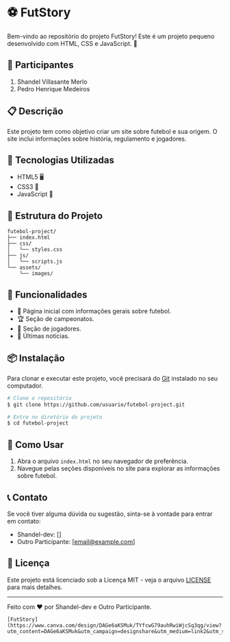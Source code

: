 # ⚽ FutStory

Bem-vindo ao repositório do projeto FutStory! Este é um projeto pequeno desenvolvido com HTML, CSS e JavaScript. 🎉

## 👫 Participantes

1. Shandel Villasante Merlo
2. Pedro Henrique Medeiros

## 📋 Descrição

Este projeto tem como objetivo criar um site sobre futebol e sua origem. O site inclui informações sobre história, regulamento e jogadores. 

## 🚀 Tecnologias Utilizadas

- HTML5 🖥️
- CSS3 🎨
- JavaScript 🚀

## 📂 Estrutura do Projeto

```plaintext
futebol-project/
├── index.html
├── css/
│   └── styles.css
├── js/
│   └── scripts.js
└── assets/
    └── images/
```

## 🌟 Funcionalidades

- 📄 Página inicial com informações gerais sobre futebol.
- 🏆 Seção de campeonatos.
- 👥 Seção de jogadores.
- 📰 Últimas notícias.

## 📦 Instalação

Para clonar e executar este projeto, você precisará do [Git](https://git-scm.com) instalado no seu computador. 

```bash
# Clone o repositório
$ git clone https://github.com/usuario/futebol-project.git

# Entre no diretório do projeto
$ cd futebol-project
```

## 🔧 Como Usar

1. Abra o arquivo `index.html` no seu navegador de preferência.
2. Navegue pelas seções disponíveis no site para explorar as informações sobre futebol.

## 📞 Contato

Se você tiver alguma dúvida ou sugestão, sinta-se à vontade para entrar em contato:

- Shandel-dev: []
- Outro Participante: [email@example.com]

## 📜 Licença

Este projeto está licenciado sob a Licença MIT - veja o arquivo [LICENSE](LICENSE) para mais detalhes.

---

Feito com ❤️ por Shandel-dev e Outro Participante.
```` ▋
[FutStory](https://www.canva.com/design/DAGe6aKSMuk/TYfcwG79auhRwiWjcSq3qg/view?utm_content=DAGe6aKSMuk&utm_campaign=designshare&utm_medium=link2&utm_source=uniquelinks&utlId=h33fd38cdba)
